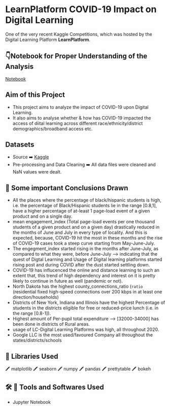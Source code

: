 # LearnPlatform COVID-19 Impact on Digital Learning
One of the very recent Kaggle Competitions, which was hosted by the Digital Learning Platform **LearnPlatform**.

## :point_down:Notebook for Proper Understanding of the Analysis

[Notebook](https://colab.research.google.com/drive/1hwnhJwNnZMoh5lvxIuNPY2_V7It-STI5?usp=sharing)

## Aim of this Project
- This project aims to analyze the impact of COVID-19 upon Digital Learning.
- It also aims to analyse whether & how has COVID-19 impacted the access of diital learning  across different race/ethnicity/district demographics/broadband access etc.

## Datasets
- Source :arrow_right: [Kaggle](https://www.kaggle.com/c/learnplatform-covid19-impact-on-digital-learning/overview)
- Pre-processing and Data Cleaning :arrow_right: All data files were cleaned and NaN values were dealt.

## :memo: Some important Conclusions Drawn
- All the places where the percentage of black/hispanic students is high, i.e. the percentage of Black/Hispanic students lie in the range [0.8,1], have a higher percentage of at-least 1 page-load event of a given product and on a single day.
- mean engagement_index (Total page-load events per one thousand students of a given product and on a given day) drastically reduced in the months of June and July in every type of locality. And this is expected, because, COVID-19 hit the most in these months and the rise of COVID-19 cases took a steep curve starting from May-June-July.
- The engegment_index started rising in the months after June-July, as compared to what they were, before June-July --> indicating that the quest of Digtal Learning and Usage of Digital learning platforms started rising post and during COVID after the dust started settling down.
- COVID-19 has influcenced the online and distance learning to such an extent that, this trend of high dependency and interest on it is pretty likely to continue in future as well (pandemic or not).
- North Dakota has the highest county_connections_ratio (`ratio` (residential fixed high-speed connections over 200 kbps in at least one direction/households) 
- Districts of New York, Indiana and Illinois have the highest Percentage of students in the districts eligible for free or reduced-price lunch (i.e. in the range [0.8-1]).
- Highest amount of Per-pupil total expenditure --> [32000-34000] has been done in districts of Rural areas.
- usage of LC-Digital Learning Platforms was high, all throughout 2020.
- Google LLC is the most used/favoured Company all throughout the states/districts/schools

## :file_folder: Libraries Used
:crayon: matplotlib :crayon: seaborn :crayon: numpy :crayon: pandas :crayon: prettytable :crayon: bokeh 

## :hammer_and_wrench: :toolbox: Tools and Softwares Used
- Jupyter Notebook
